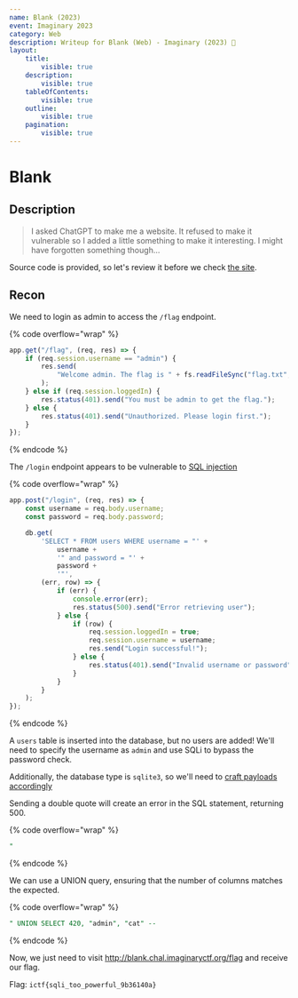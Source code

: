 ```yaml
---
name: Blank (2023)
event: Imaginary 2023
category: Web
description: Writeup for Blank (Web) - Imaginary (2023) 💜
layout:
    title:
        visible: true
    description:
        visible: true
    tableOfContents:
        visible: true
    outline:
        visible: true
    pagination:
        visible: true
---
```


# Blank

## Description

> I asked ChatGPT to make me a website. It refused to make it vulnerable so I added a little something to make it interesting. I might have forgotten something though...

Source code is provided, so let's review it before we check [the site](http://blank.chal.imaginaryctf.org).

## Recon

We need to login as admin to access the `/flag` endpoint.

{% code overflow="wrap" %}
```js
app.get("/flag", (req, res) => {
    if (req.session.username == "admin") {
        res.send(
            "Welcome admin. The flag is " + fs.readFileSync("flag.txt", "utf8")
        );
    } else if (req.session.loggedIn) {
        res.status(401).send("You must be admin to get the flag.");
    } else {
        res.status(401).send("Unauthorized. Please login first.");
    }
});
```
{% endcode %}

The `/login` endpoint appears to be vulnerable to [SQL injection](https://portswigger.net/web-security/sql-injection)

{% code overflow="wrap" %}
```js
app.post("/login", (req, res) => {
    const username = req.body.username;
    const password = req.body.password;

    db.get(
        'SELECT * FROM users WHERE username = "' +
            username +
            '" and password = "' +
            password +
            '"',
        (err, row) => {
            if (err) {
                console.error(err);
                res.status(500).send("Error retrieving user");
            } else {
                if (row) {
                    req.session.loggedIn = true;
                    req.session.username = username;
                    res.send("Login successful!");
                } else {
                    res.status(401).send("Invalid username or password");
                }
            }
        }
    );
});
```
{% endcode %}

A `users` table is inserted into the database, but no users are added! We'll need to specify the username as `admin` and use SQLi to bypass the password check.

Additionally, the database type is `sqlite3`, so we'll need to [craft payloads accordingly](https://rioasmara.com/2021/02/06/sqlite-error-based-injection-for-enumeration)

Sending a double quote will create an error in the SQL statement, returning 500.

{% code overflow="wrap" %}
```sql
"
```
{% endcode %}

We can use a UNION query, ensuring that the number of columns matches the expected.

{% code overflow="wrap" %}
```sql
" UNION SELECT 420, "admin", "cat" --
```
{% endcode %}

Now, we just need to visit http://blank.chal.imaginaryctf.org/flag and receive our flag.

Flag: `ictf{sqli_too_powerful_9b36140a}`
